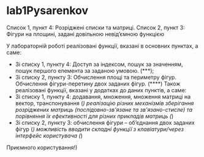 # lab1Pysarenkov
Список 1, пункт 4: Розріджені списки та матриці.
Список 2, пункт 3: Фігури на площині, задані довільною невід’ємною функцією

У лабораторній роботі реалізовані функції, вказані в основних пунктах, а саме:
-	Зі списку 1, пункту 4:
	Доступ за індексом, пошук за значенням, пошук першого елемента за заданою умовою. (***);
-	Зі списку 2, пункту 3:
	Обчислення площі та периметру фігур. Обчислення фігури-перетину двох заданих фігур. (****)
Також реалізовані функції, вказані у додатках до даних пунктів, а саме:
-	Зі списку 1, пункту 4:
	додавання, множення, множення матриці на вектор, транспонування (*)
	реалізацію різних механізмів зберігання розріджених матриць (послідовно-зв'язане та зв'язано-стисле) 
	та порівняння їх ефективності для різних прикладів матриць (*)
-	Зі списку 2, пункту 3:
	обчислення фігури – об’єднання двох заданих фігур (*)
	можливість вводити складні функції з клавіатури/через інтерфейс користувача (*)

Приємного користування!)
